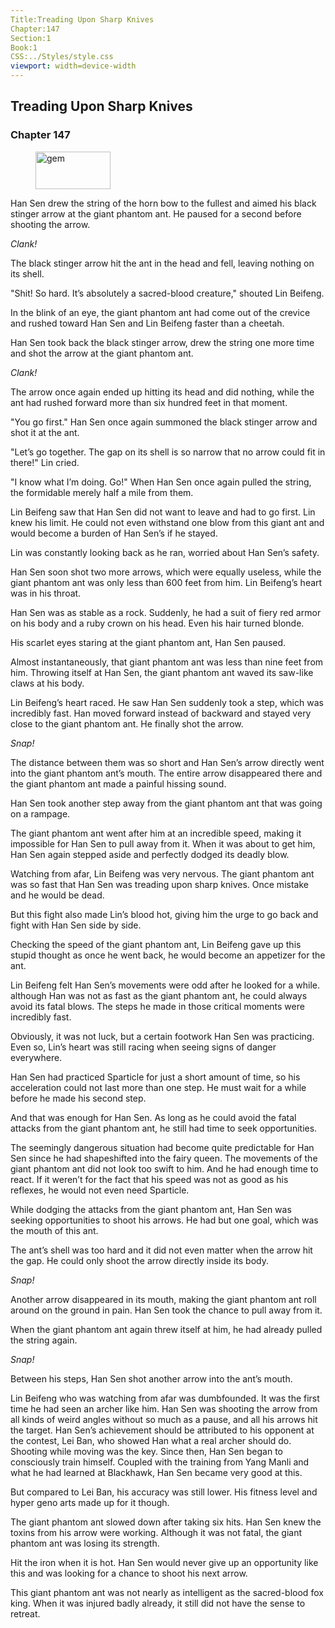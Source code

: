 ```yaml
---
Title:Treading Upon Sharp Knives 
Chapter:147 
Section:1 
Book:1 
CSS:../Styles/style.css 
viewport: width=device-width
---
```

  
## Treading Upon Sharp Knives
### Chapter 147
  
<figure>
	<img src="../Images/gem.gif" alt="gem" id="gem" width="120" height="60" />
</figure>
  

  
Han Sen drew the string of the horn bow to the fullest and aimed his black stinger arrow at the giant phantom ant. He paused for a second before shooting the arrow.

*Clank!*

The black stinger arrow hit the ant in the head and fell, leaving nothing on its shell.

"Shit! So hard. It’s absolutely a sacred-blood creature," shouted Lin Beifeng.

In the blink of an eye, the giant phantom ant had come out of the crevice and rushed toward Han Sen and Lin Beifeng faster than a cheetah.

Han Sen took back the black stinger arrow, drew the string one more time and shot the arrow at the giant phantom ant.

*Clank!*

The arrow once again ended up hitting its head and did nothing, while the ant had rushed forward more than six hundred feet in that moment.

"You go first." Han Sen once again summoned the black stinger arrow and shot it at the ant.

"Let’s go together. The gap on its shell is so narrow that no arrow could fit in there!" Lin cried.

"I know what I’m doing. Go!" When Han Sen once again pulled the string, the formidable merely half a mile from them.

Lin Beifeng saw that Han Sen did not want to leave and had to go first. Lin knew his limit. He could not even withstand one blow from this giant ant and would become a burden of Han Sen’s if he stayed.

Lin was constantly looking back as he ran, worried about Han Sen’s safety.

Han Sen soon shot two more arrows, which were equally useless, while the giant phantom ant was only less than 600 feet from him. Lin Beifeng’s heart was in his throat.

Han Sen was as stable as a rock. Suddenly, he had a suit of fiery red armor on his body and a ruby crown on his head. Even his hair turned blonde.

His scarlet eyes staring at the giant phantom ant, Han Sen paused.

Almost instantaneously, that giant phantom ant was less than nine feet from him. Throwing itself at Han Sen, the giant phantom ant waved its saw-like claws at his body.

Lin Beifeng’s heart raced. He saw Han Sen suddenly took a step, which was incredibly fast. Han moved forward instead of backward and stayed very close to the giant phantom ant. He finally shot the arrow.

*Snap!*

The distance between them was so short and Han Sen’s arrow directly went into the giant phantom ant’s mouth. The entire arrow disappeared there and the giant phantom ant made a painful hissing sound.

Han Sen took another step away from the giant phantom ant that was going on a rampage.

The giant phantom ant went after him at an incredible speed, making it impossible for Han Sen to pull away from it. When it was about to get him, Han Sen again stepped aside and perfectly dodged its deadly blow.

Watching from afar, Lin Beifeng was very nervous. The giant phantom ant was so fast that Han Sen was treading upon sharp knives. Once mistake and he would be dead.

But this fight also made Lin’s blood hot, giving him the urge to go back and fight with Han Sen side by side.

Checking the speed of the giant phantom ant, Lin Beifeng gave up this stupid thought as once he went back, he would become an appetizer for the ant.

Lin Beifeng felt Han Sen’s movements were odd after he looked for a while. although Han was not as fast as the giant phantom ant, he could always avoid its fatal blows. The steps he made in those critical moments were incredibly fast.

Obviously, it was not luck, but a certain footwork Han Sen was practicing. Even so, Lin’s heart was still racing when seeing signs of danger everywhere.

Han Sen had practiced Sparticle for just a short amount of time, so his acceleration could not last more than one step. He must wait for a while before he made his second step.

And that was enough for Han Sen. As long as he could avoid the fatal attacks from the giant phantom ant, he still had time to seek opportunities.

The seemingly dangerous situation had become quite predictable for Han Sen since he had shapeshifted into the fairy queen. The movements of the giant phantom ant did not look too swift to him. And he had enough time to react. If it weren’t for the fact that his speed was not as good as his reflexes, he would not even need Sparticle.

While dodging the attacks from the giant phantom ant, Han Sen was seeking opportunities to shoot his arrows. He had but one goal, which was the mouth of this ant.

The ant’s shell was too hard and it did not even matter when the arrow hit the gap. He could only shoot the arrow directly inside its body.

*Snap!*

Another arrow disappeared in its mouth, making the giant phantom ant roll around on the ground in pain. Han Sen took the chance to pull away from it.

When the giant phantom ant again threw itself at him, he had already pulled the string again.

*Snap!*

Between his steps, Han Sen shot another arrow into the ant’s mouth.

Lin Beifeng who was watching from afar was dumbfounded. It was the first time he had seen an archer like him. Han Sen was shooting the arrow from all kinds of weird angles without so much as a pause, and all his arrows hit the target. Han Sen’s achievement should be attributed to his opponent at the contest, Lei Ban, who showed Han what a real archer should do. Shooting while moving was the key. Since then, Han Sen began to consciously train himself. Coupled with the training from Yang Manli and what he had learned at Blackhawk, Han Sen became very good at this.

But compared to Lei Ban, his accuracy was still lower. His fitness level and hyper geno arts made up for it though.

The giant phantom ant slowed down after taking six hits. Han Sen knew the toxins from his arrow were working. Although it was not fatal, the giant phantom ant was losing its strength.

Hit the iron when it is hot. Han Sen would never give up an opportunity like this and was looking for a chance to shoot his next arrow.

This giant phantom ant was not nearly as intelligent as the sacred-blood fox king. When it was injured badly already, it still did not have the sense to retreat.